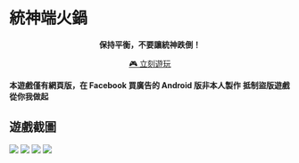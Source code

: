 # 統神端火鍋
<p align="center"><b>保持平衡，不要讓統神跌倒！</b></p>
<p align="center"><a href="https://rogeraabbccdd.github.io/AsiaGodTone-Hotpot-Game">🎮 立刻遊玩</a></p>

**本遊戲僅有網頁版，在 Facebook 買廣告的 Android 版非本人製作**
**抵制盜版遊戲從你我做起**

## 遊戲截圖
<img src="https://user-images.githubusercontent.com/28441561/109388603-0c3c9a00-7943-11eb-9893-cc1f3c579488.png">
<img src="https://user-images.githubusercontent.com/28441561/109388601-0ba40380-7943-11eb-81b2-e863ecb97e69.png">
<img src="https://user-images.githubusercontent.com/28441561/109388597-08107c80-7943-11eb-86f0-25b5a4c21a33.png">
<img src="https://user-images.githubusercontent.com/28441561/109388593-02b33200-7943-11eb-951f-5bb9e66d0216.png">
